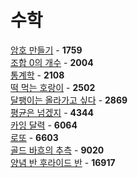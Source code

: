 # 수학
[암호 만들기](https://github.com/wayandway/algorithms-cpp/blob/master/BOJ/Mathematics/1759.cpp) - **1759** <br>
[조합 0의 개수](https://github.com/wayandway/algorithms-cpp/blob/master/BOJ/Mathematics/2004.cpp) - **2004** <br>
[통계학](https://github.com/wayandway/algorithms-cpp/blob/master/BOJ/Mathematics/2108.cpp) - **2108** <br>
[떡 먹는 호랑이](https://github.com/wayandway/algorithms-cpp/blob/master/BOJ/Mathematics/2502.cpp) - **2502** <br>
[달팽이는 올라가고 싶다](https://github.com/wayandway/algorithms-cpp/blob/master/BOJ/Mathematics/2869.cpp) - **2869** <br>
[평균은 넘겠지](https://github.com/wayandway/algorithms-cpp/blob/master/BOJ/Mathematics/4344.cpp) - **4344** <br>
[카잉 달력](https://github.com/wayandway/algorithms-cpp/blob/master/BOJ/Mathematics/6064.cpp) - **6064** <br>
[로또](https://github.com/wayandway/algorithms-cpp/blob/master/BOJ/Mathematics/6603.cpp) - **6603** <br>
[골드 바흐의 추측](https://github.com/wayandway/algorithms-cpp/blob/master/BOJ/Mathematics/9020.cpp) - **9020** <br>
[양념 반 후라이드 반](https://github.com/wayandway/algorithms-cpp/blob/master/BOJ/Mathematics/16917.cpp) - **16917** <br>